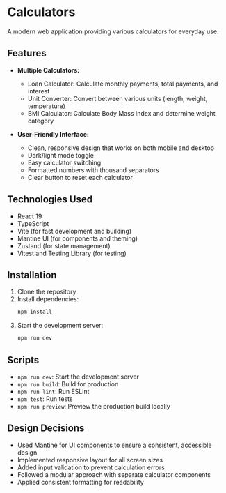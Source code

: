 # Calculators

A modern web application providing various calculators for everyday use.

## Features

- **Multiple Calculators:**
  - Loan Calculator: Calculate monthly payments, total payments, and interest
  - Unit Converter: Convert between various units (length, weight, temperature)
  - BMI Calculator: Calculate Body Mass Index and determine weight category

- **User-Friendly Interface:**
  - Clean, responsive design that works on both mobile and desktop
  - Dark/light mode toggle
  - Easy calculator switching
  - Formatted numbers with thousand separators
  - Clear button to reset each calculator

## Technologies Used

- React 19
- TypeScript
- Vite (for fast development and building)
- Mantine UI (for components and theming)
- Zustand (for state management)
- Vitest and Testing Library (for testing)

## Installation

1. Clone the repository
2. Install dependencies:
   ```bash
   npm install
   ```
3. Start the development server:
   ```bash
   npm run dev
   ```

## Scripts

- `npm run dev`: Start the development server
- `npm run build`: Build for production
- `npm run lint`: Run ESLint
- `npm test`: Run tests
- `npm run preview`: Preview the production build locally

## Design Decisions

- Used Mantine for UI components to ensure a consistent, accessible design
- Implemented responsive layout for all screen sizes
- Added input validation to prevent calculation errors
- Followed a modular approach with separate calculator components
- Applied consistent formatting for readability